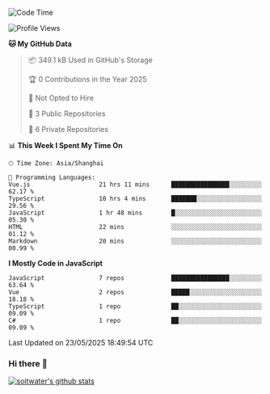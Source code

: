 <!--START_SECTION:waka-->
![Code Time](http://img.shields.io/badge/Code%20Time-5%2C056%20hrs%2055%20mins-blue)

![Profile Views](http://img.shields.io/badge/Profile%20Views-0-blue)

**🐱 My GitHub Data** 

> 📦 349.1 kB Used in GitHub's Storage 
 > 
> 🏆 0 Contributions in the Year 2025
 > 
> 🚫 Not Opted to Hire
 > 
> 📜 3 Public Repositories 
 > 
> 🔑 6 Private Repositories 
 > 
📊 **This Week I Spent My Time On** 

```text
🕑︎ Time Zone: Asia/Shanghai

💬 Programming Languages: 
Vue.js                   21 hrs 11 mins      ████████████████░░░░░░░░░   62.17 % 
TypeScript               10 hrs 4 mins       ███████░░░░░░░░░░░░░░░░░░   29.56 % 
JavaScript               1 hr 48 mins        █░░░░░░░░░░░░░░░░░░░░░░░░   05.30 % 
HTML                     22 mins             ░░░░░░░░░░░░░░░░░░░░░░░░░   01.12 % 
Markdown                 20 mins             ░░░░░░░░░░░░░░░░░░░░░░░░░   00.99 % 
```

**I Mostly Code in JavaScript** 

```text
JavaScript               7 repos             ████████████████░░░░░░░░░   63.64 % 
Vue                      2 repos             █████░░░░░░░░░░░░░░░░░░░░   18.18 % 
TypeScript               1 repo              ██░░░░░░░░░░░░░░░░░░░░░░░   09.09 % 
C#                       1 repo              ██░░░░░░░░░░░░░░░░░░░░░░░   09.09 % 
```




 Last Updated on 23/05/2025 18:49:54 UTC
<!--END_SECTION:waka-->

### Hi there 👋
[![soitwater's github stats](https://github-readme-stats.vercel.app/api?username=soitwater)](https://github.com/soitwater/github-readme-stats)
